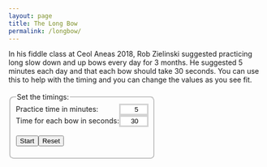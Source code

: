 ```yaml
---
layout: page
title: The Long Bow
permalink: /longbow/
---
```

In his fiddle class at Ceol Aneas 2018, Rob Zielinski suggested practicing
long slow down and up bows every day for 3 months. He suggested 5 minutes each
day and that each bow should take 30 seconds. You can use this to help with the
timing and you can change the values as you see fit.

<br />

<fieldset class="fieldset-auto-width">
  <legend>Set the timings:</legend>
  <form id="parameters" method="get">
    <p>
      <label>Practice time in minutes: </label>
      <input type="number" id="practice-time" name="practiceTime" value="5" min="2" max="15">
    </p>
    <p>
      <label>Time for each bow in seconds: </label>
      <input type="number" id="bow-time" name="bowTime" value="30" min="10" max="40">
    </p>
    <br />
    <p>
	  <input type="button" class="filterButton" onclick="bowTimer(practiceTime.value, bowTime.value)" value="Start">
      <input type="button" class="filterButton" onclick="location.reload()" value="Reset">
    </p>
  </form>
</fieldset>

<br />

<div id="main"></div>

<style>
form  { display: table;      }
p     { display: table-row;  }
label { display: table-cell; }
input { display: table-cell; }

input[type=number] {
  border: solid lightgray;
  text-align: right;
}

.myProgressLR {
  width: 100%;
  height: 30px;
  position: relative;
  background-color: lightgray;
}

.myProgressRL {
  width: 100%;
  height: 30px;
  position: relative;
  background-color: khaki;
}

.myBarLR {
  background-color: lightsteelblue;
  width: 0px;
  height: 30px;
  position: absolute;
}

.myBarRL {
  background-color: silver;
  width: 100%;
  height: 30px;
  position: absolute;
}

.fieldset-auto-width {
    display: inline-block;
    -webkit-border-radius: 8px;
    -moz-border-radius: 8px;
    border-radius: 8px;
}
</style>

<script>
var running = 0;

async function bowTimer(practiceTime, bowTime) {
    var repeats = Math.ceil((practiceTime * 60)/bowTime);
    var repeat;
    if (running == 0) {
        running = 1;
        // Allow time to pick up instrument
        document.getElementById("main").innerHTML = "Get ready.";
        for (repeat=5;repeat>0;repeat--) {
            document.getElementById("main").innerHTML += ".." + repeat;
            await sleep(1000);
        }
        // Set up the timer bars
        for (repeat=1;repeat<=repeats;repeat++) {
            setupDiv(repeat);
        }
        // Draw the timers
        for (repeat=1;repeat<=repeats;repeat++) {
            drawTimer(repeat, bowTime);
            await sleep(1000 * bowTime);
        running = 0;
        }
    } else {
        alert("Already running - use Reset to start again!");
    }
}

function setupDiv (repeat) {
    if (elem = document.getElementById("progress" + repeat)) {
        document.getElementById("main").removeChild(elem);
    }

    var divProgress = document.createElement("div");
    divProgress.id = "progress" + repeat;
    if (repeat % 2) {
        divProgress.setAttribute('class', 'myProgressLR');
    } else {
        divProgress.setAttribute('class', 'myProgressRL');

    }
    document.getElementById("main").appendChild(divProgress);

    if (!document.getElementById("bar" + repeat)) {
        var divBar = document.createElement("div");
        divBar.id = "bar" + repeat;
        if (repeat % 2) {
            divBar.setAttribute('class', 'myBarLR');
            divBar.innerHTML = "Down";
        } else {
            divBar.setAttribute('class', 'myBarRL');
            divBar.innerHTML = "Up";
        }   
        document.getElementById("progress" + repeat).appendChild(divBar);
    }
}

function drawTimer(repeat, bowTime) {
    var elem = document.getElementById("bar" + repeat);
    var width = 0;
    elem.scrollIntoView();

    var id = setInterval(frame, 1000);

    function frame() {
        if (width >= 99) {
            clearInterval(id);
        } else {
            width += 100 / bowTime;
            if (repeat % 2) {
                elem.style.width = width + '%';
            } else {
                elem.style.width = (100 - width) + '%';
            }
        }
    }
}

function sleep(ms) {
  return new Promise(resolve => setTimeout(resolve, ms));
}
</script>

